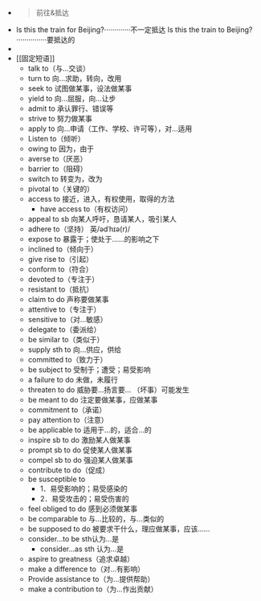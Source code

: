 - >前往&抵达
- Is this the train for Beijing?·············不一定抵达
  Is this the train to Beijing?···············要抵达的
-
- [[固定短语]]
	- talk to（与...交谈）
	- turn to 向...求助，转向，改用
	- seek to 试图做某事，设法做某事
	- yield to 向...屈服，向...让步
	- admit to 承认罪行、错误等
	- strive to 努力做某事
	- apply to 向...申请（工作、学校、许可等），对...适用
	- Listen to（倾听）
	- owing to 因为，由于
	- averse to（厌恶）
	- barrier to（阻碍）
	- switch to 转变为，改为
	- pivotal to（关键的）
	- access to 接近，进入，有权使用，取得的方法
		- have access to（有权访问）
	- appeal to sb 向某人呼吁，恳请某人，吸引某人
	- adhere to（坚持） 英/ədˈhɪə(r)/
	- expose to 暴露于；使处于……的影响之下
	- inclined to（倾向于）
	- give rise to（引起）
	- conform to（符合）
	- devoted to（专注于）
	- resistant to（抵抗）
	- claim to do 声称要做某事
	- attentive to（专注于）
	- sensitive to（对...敏感）
	- delegate to（委派给）
	- be similar to（类似于）
	- supply sth to 向...供应，供给
	- committed to（致力于）
	- be subject to 受制于；遭受；易受影响
	- a failure to do 未做，未履行
	- threaten to do 威胁要...扬言要... （坏事）可能发生
	- be meant to do 注定要做某事，应做某事
	- commitment to（承诺）
	- pay attention to（注意）
	- be applicable to 适用于...的，适合...的
	- inspire sb to do 激励某人做某事
	- prompt sb to do 促使某人做某事
	- compel sb to do 强迫某人做某事
	- contribute to do（促成）
	- be susceptible to
		- 1．易受影响的；易受感染的
		- 2．易受攻击的；易受伤害的
	- feel obliged to do 感到必须做某事
	- be comparable to 与...比较的，与...类似的
	- be supposed to do 被要求干什么，理应做某事，应该......
	- consider...to be sth认为...是
		- consider...as sth 认为...是
	- aspire to greatness（追求卓越）
	- make a difference to（对...有影响）
	- Provide assistance to（为...提供帮助）
	- make a contribution to（为...作出贡献）